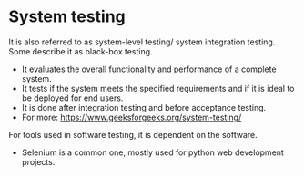 # System testing

It is also referred to as system-level testing/ system integration testing. Some describe it as black-box testing.

- It evaluates the overall functionality and performance of a complete system.
- It tests if the system meets the specified requirements and if it is ideal to be deployed for end users.
- It is done after integration testing and before acceptance testing.
- For more: https://www.geeksforgeeks.org/system-testing/

For tools used in software testing, it is dependent on the software.
- Selenium is a common one, mostly used for python web development projects.